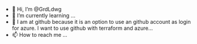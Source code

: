 - 👋 Hi, I’m @GrdLdwg
- 🌱 I’m currently learning ... 
- 💞️ I am at github because it is an option to use an github account as login for azure. I want to use github with terraform and azure...
- 📫 How to reach me ...

<!---
GrdLdwg/GrdLdwg is a ✨ special ✨ repository because its `README.md` (this file) appears on your GitHub profile.
You can click the Preview link to take a look at your changes.
--->
